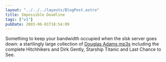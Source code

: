 ```yaml
---
layout: "../../../layouts/BlogPost.astro"
title: Impossible Deadline
tags: ["v1"]
pubDate: 2003-06-01T18:54:09
---
```


Something to keep your bandwidth occupied when the slsk server goes down: a startlingly large collection of [Douglas Adams mp3s][1] including the complete Hitchhikers and Dirk Gently, Starship Titanic and Last Chance to See.

[1]: http://mediawhore.wi2600.org/audio/mp3/Douglas_Adams/ "wi2600.org: Douglas Adams media archive"
